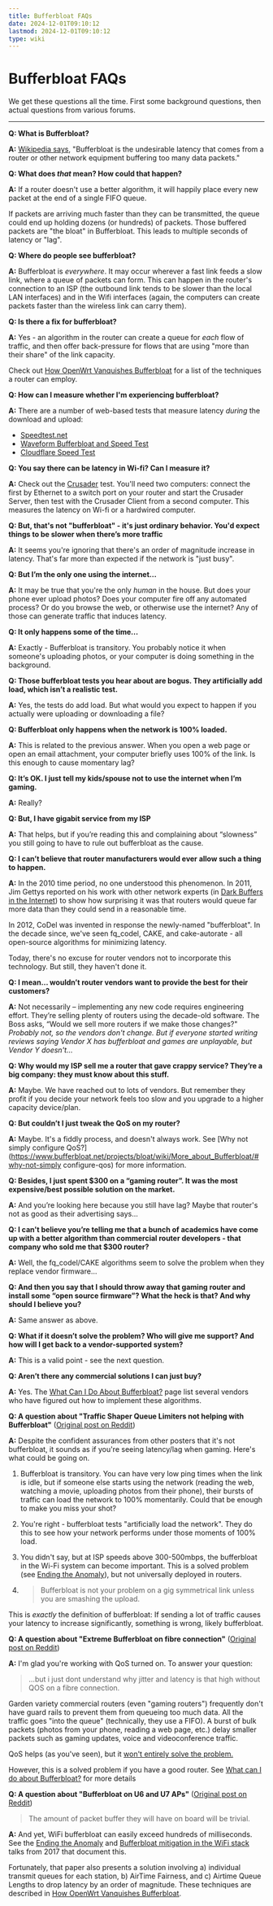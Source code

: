 ```yaml
---
title: Bufferbloat FAQs
date: 2024-12-01T09:10:12
lastmod: 2024-12-01T09:10:12
type: wiki
---
```

# Bufferbloat FAQs
 
We get these questions all the time.
First some background questions, then actual questions
from various forums.
 
---
 
**Q: What is Bufferbloat?**

**A:** [Wikipedia says](https://en.wikipedia.org/wiki/Bufferbloat),
"Bufferbloat is the undesirable latency that comes from a
router or other network equipment buffering too many data packets." 

**Q: What does _that_ mean? How could that happen?**

**A:** If a router doesn't use a better algorithm,
it will happily place every new packet at the end
of a single FIFO queue.

If packets are arriving much faster than they can
be transmitted, the queue could end up holding
dozens (or hundreds) of packets.
Those buffered packets are "the bloat" in Bufferbloat.
This leads to multiple seconds of latency or "lag".
  
**Q: Where do people see bufferbloat?**

**A:** Bufferbloat is _everywhere_.
It may occur wherever a fast link feeds a slow link,
where a queue of packets can form.
This can happen in the router's connection to an ISP
(the outbound link tends to be slower than the local LAN interfaces)
and in the Wifi interfaces (again, the computers can create
packets faster than the wireless link can carry them).

**Q: Is there a fix for bufferbloat?**

**A:** Yes - an algorithm in the router can create a queue for _each_
flow of traffic, and then offer back-pressure for flows
that are using "more than their share" of the link capacity.

Check out
[How OpenWrt Vanquishes Bufferbloat](https://forum.openwrt.org/t/how-openwrt-vanquishes-bufferbloat/189381)
for a list of the techniques a router can employ.

**Q: How can I measure whether I'm experiencing bufferbloat?**
 
**A:** There are a number of web-based tests that measure latency
_during_ the download and upload:
 
* [Speedtest.net](https://www.speedtest.net/)
* [Waveform Bufferbloat and Speed Test](https://www.waveform.com/tools/bufferbloat)
* [Cloudflare Speed Test](https://speed.cloudflare.com/)

**Q: You say there can be latency in Wi-fi? Can I measure it?**

**A:** Check out the [Crusader](https://github.com/Zoxc/crusader) test. You'll need two computers: connect the first by Ethernet
to a switch port on your router and start the Crusader Server,
then test with the Crusader Client from a second computer.
This measures the latency on Wi-fi or a hardwired computer.

**Q: But, that's not "bufferbloat" - it's just ordinary behavior.
You'd expect things to be slower when there’s more traffic** 

**A:** It seems you're ignoring that
there's an order of magnitude increase in latency.
That's far more than expected if the network is "just busy".

**Q: But I’m the only one using the internet...**

**A:** It may be true that you're the only _human_ in the house. But does your phone ever upload photos? Does your computer fire off any automated process? Or do you browse the web, or otherwise use the internet? Any of those can generate traffic that induces latency.

**Q: It only happens some of the time...**

**A:** Exactly - Bufferbloat is transitory.
You probably notice it when someone's uploading photos,
or your computer is doing something in the background.

**Q: Those bufferbloat tests you hear about are bogus. They artificially add load, which isn’t a realistic test.**

**A:** Yes, the tests do add load.
But what would you expect to happen
if you actually were uploading or downloading a file?

**Q: Bufferbloat only happens when the network is 100% loaded.**

**A:** This is related to the previous answer.
When you open a web page or open an email attachment,
your computer briefly uses 100% of the link.
Is this enough to cause momentary lag?

**Q: It’s OK. I just tell my kids/spouse not to use the internet when I’m gaming.**

**A:** Really?

**Q: But, I have gigabit service from my ISP** 

**A:** That helps, but if you’re reading this and
complaining about “slowness”
you still going to have to rule out bufferbloat as the cause.

**Q: I can’t believe that router manufacturers would ever allow such a thing to happen.**

**A:** In the 2010 time period, no one understood this phenomenon. In 2011, Jim Gettys reported on his work with other network experts (in [Dark Buffers in the Internet](https://mirrors.bufferbloat.net/Talks/BellLabs01192011/110126140926_BufferBloat12.pdf)) to show how surprising it was that routers would queue far more data than they could send in a reasonable time. 

In 2012, CoDel was invented in response the newly-named "bufferbloat". In the decade since, we've seen fq_codel, CAKE, and cake-autorate - all open-source algorithms for minimizing latency.
  
Today, there's no excuse for router vendors not to incorporate this technology. But still, they haven't done it.

**Q: I mean… wouldn’t router vendors want to provide the best for their customers?**

**A:** Not necessarily – implementing any new code requires engineering effort. They’re selling plenty of routers using the decade-old software. 
The Boss asks, “Would we sell more
routers if we make those changes?" _Probably not, so the vendors don't change. But if everyone started writing reviews saying Vendor X has bufferbloat and games are unplayable, but Vendor Y doesn't..._

**Q: Why would my ISP sell me a router that gave crappy service? They’re a big company: they must know about this stuff.**

**A:** Maybe. We have reached out to lots of vendors. But remember they profit if you decide your network feels too slow and you upgrade to a higher capacity device/plan.

**Q: But couldn’t I just tweak the QoS on my router?**

**A:** Maybe. It's a fiddly process, and doesn't always work.
See [Why not simply configure QoS?](https://www.bufferbloat.net/projects/bloat/wiki/More_about_Bufferbloat/#why-not-simply configure-qos)
for more information.

**Q: Besides, I just spent $300 on a “gaming router”. It was the most expensive/best possible solution on the market.**

**A:** And you’re looking here because you still have lag?
Maybe that router's not as good as their advertising says...

**Q: I can't believe you’re telling me that a bunch of academics have come up with a better algorithm than commercial router developers - that company who sold me that $300 router?**

**A:** Well, the fq_codel/CAKE algorithms seem to solve the problem when they replace vendor firmware…

**Q: And then you say that I should throw away that gaming router and install some “open source firmware”? What the heck is that? And why should I believe you?** 

**A:** Same answer as above.

**Q: What if it doesn’t solve the problem? Who will give me support? And how will I get back to a vendor-supported system?**

**A:** This is a valid point - see the next question.

**Q: Aren’t there any commercial solutions I can just buy?**

**A:** Yes. The [What Can I Do About Bufferbloat?](https://www.bufferbloat.net/projects/bloat/wiki/What_can_I_do_about_Bufferbloat/) page list several vendors who have figured out how to implement these algorithms.

**Q: A question about "Traffic Shaper Queue Limiters not helping with Bufferbloat"**
([Original post on Reddit](https://www.reddit.com/r/PFSENSE/comments/1ecu16f/traffic_shaper_queue_limiters_not_helping_with/))
 
**A:** Despite the confident assurances from other posters that it's not bufferbloat, it sounds as if you're seeing latency/lag when gaming. Here's what could be going on. 

1) Bufferbloat is transitory. You can have very low ping times when the link is idle, but if someone else starts using the network (reading the web, watching a movie, uploading photos from their phone), their bursts of traffic can load the network to 100% momentarily. Could that be enough to make you miss your shot?
 
2) You're right - bufferbloat tests "artificially load the network". They do this to see how your network performs under those moments of 100% load.
 
3) You didn't say, but at ISP speeds above 300-500mbps, the bufferbloat in the Wi-Fi system can become important. This is a solved problem (see [Ending the Anomaly](https://arxiv.org/pdf/1703.00064)), but not universally deployed in routers.
 
4) > Bufferbloat is not your problem on a gig symmetrical link unless you are smashing the upload.

This is *exactly* the definition of bufferbloat: If sending a lot of traffic causes your latency to increase significantly,
something is wrong, likely bufferbloat.
 
**Q: A question about "Extreme Bufferbloat on fibre connection"** ([Original post on Reddit](https://www.reddit.com/r/HomeNetworking/comments/1eclgmh/extreme_bufferbloat_on_fibre_connection/))
 
**A:** I'm glad you're working with QoS turned on. To answer your question:
 
> ...but i just dont understand why jitter and latency is that high without QOS on a fibre connection.
 
Garden variety commercial routers (even "gaming routers") frequently don't have guard rails to prevent them from queueing too much data. All the traffic goes "into the queue" (technically, they use a FIFO). A burst of bulk packets (photos from your phone, reading a web page, etc.) delay smaller packets such as gaming updates, voice and videoconference traffic.
 
QoS helps (as you've seen), but it [won't entirely solve the problem.](https://www.bufferbloat.net/projects/bloat/wiki/More_about_Bufferbloat/#what-s-wrong-with-simply-configuring-qos)
 
However, this is a solved problem if you have a good router. See [What can I do about Bufferbloat?](https://www.bufferbloat.net/projects/bloat/wiki/What_can_I_do_about_Bufferbloat/) for more details
 
**Q: A question about "Bufferbloat on U6 and U7 APs"** ([Original post on Reddit](https://www.reddit.com/r/Ubiquiti/comments/1euwu0c/bufferbloat_on_u6_and_u7_aps/))
 
  > The amount of packet buffer they will have on board will be trivial.
 
**A:** And yet, WiFi bufferbloat can easily exceed hundreds of milliseconds. See the [Ending the Anomaly](https://www.usenix.org/system/files/conference/atc17/atc17-hoiland-jorgensen.pdf) and
[Bufferbloat mitigation in the WiFi stack](https://www.netdevconf.org/2.2/session.html?jorgensen-wifistack-talk) talks from 2017 that document this.
 
Fortunately, that paper also presents a solution involving a) individual transmit queues for each station,
b) AirTime Fairness, and c) Airtime Queue Lengths to drop latency by an order of magnitude. These techniques are described in [How OpenWrt Vanquishes Bufferbloat](https://forum.openwrt.org/t/how-openwrt-vanquishes-bufferbloat/189381).
